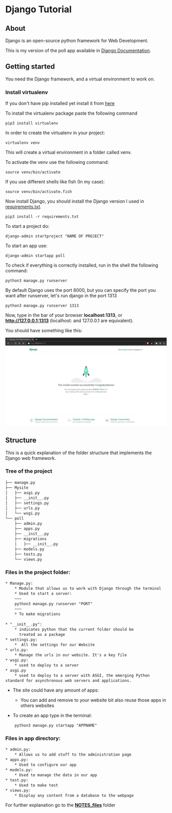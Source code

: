 # Django Tutorial

## About
Django is an open-source python framework for Web Development.

This is my version of the poll app available in 
[Django Documentation](https://docs.djangoproject.com/en/3.1/intro/tutorial01/).


## Getting started

You need the Django framework, and a virtual environment to work on.

### Install virtualenv
If you don't have pip installed yet install it from [here](https://packaging.python.org/guides/installing-using-linux-tools/#installing-pip-setuptools-wheel-with-linux-package-managers)

To install the virtualenv package paste the following command

```
pip3 install virtualenv
```
In order to create the virtualenv in your project:

```
virtualenv venv
```
This will create a virtual environment in a folder called venv.

To activate the venv use the following command:

```
source venv/bin/activate
```
If you use different shells like fish (In my case):

```
source venv/bin/activate.fish
```
Now install Django, you should install the Django version I used in [requirements.txt](https://github.com/Daniel1404/Poll-app/blob/main/requirements.txt).

```
pip3 install -r requirements.txt
```

To start a project do:

```
django-admin startproject "NAME OF PROJECT"
```

To start an app use:

```
django-admin startapp poll
```
To check if everything is correctly installed, run in the shell the following command:

```
python3 manage.py runserver 
```
By default Django uses the port 8000, but you can specify the port you want after runserver, let's run django in the port 1313

```
python3 manage.py runserver 1313 
```

Now, type in the bar of your browser **localhost:1313**, or **http://127.0.0.1:1313** (localhost: and 127.0.0.1 are equivalent). 

You should have something like this:

![First Django Screenshot](.screenshots/first.jpg "First website with Django")

## Structure

This is a quick explanation of the folder structure that implements the Django web framework.
### Tree of the project

```
├── manage.py
├── Mysite
│   ├── asgi.py
│   ├── __init__.py
│   ├── settings.py
│   ├── urls.py
│   └── wsgi.py
└── poll
    ├── admin.py
    ├── apps.py
    ├── __init__.py
    ├── migrations
    │   ├── __init__.py
    ├── models.py
    ├── tests.py
    └── views.py
```


### Files in the project folder:

    * Manage.py:
        * Module that allows us to work with Django through the terminal
        * Used to start a server:
        ~~~
        python3 manage.py runserver "PORT"
        ~~~
        * To make migrations
        
    * "__init__.py":
        * indicates python that the current folder should be 
          treated as a package
    * settings.py:
        *  All the settings for our Website    
    * urls.py:
        * Manage the urls in our website. It's a key file
    * wsgi.py:
        * used to deploy to a server
    * asgi.py
        * used to deploy to a server with ASGI, the emerging Python standard for asynchronous web servers and applications.
        
* The site could have any amount of apps:

    * You can add and remove to your website bit also reuse those apps
    in others websites
    
* To create an app type in the terminal:
~~~
    python3 manage.py startapp "APPNAME"
~~~

### Files in app directory:
    * admin.py:
        * Allows us to add stuff to the administration page
    * apps.py:
        * Used to configure our app 
    * models.py:
        * Used to manage the data in our app
    * test.py:
        * Used to make test
    * views.py:
        * Display any content from a database to the webpage


For further explanation go to the [**NOTES_files**](https://github.com/Daniel1404/Poll-app/blob/main/NOTES_files) folder
